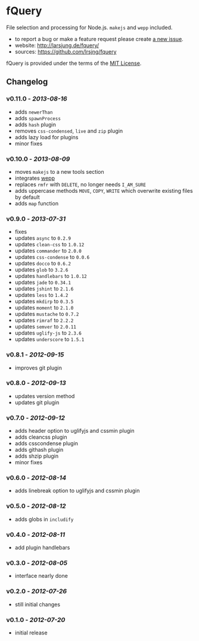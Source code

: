 # fQuery
File selection and processing for Node.js. `makejs` and `wepp` included.

* to report a bug or make a feature request please create [a new issue](https://github.com/lrsjng/fquery/issues/new).
* website: <http://larsjung.de/fquery/>
* sources: <https://github.com/lrsjng/fquery>

fQuery is provided under the terms of the [MIT License](https://github.com/lrsjng/fquery/blob/develop/LICENSE.md).


## Changelog


### v0.11.0 - *2013-08-16*

* adds `newerThan`
* adds `spawnProcess`
* adds `hash` plugin
* removes `css-condensed`, `live` and `zip` plugin
* adds lazy load for plugins
* minor fixes


### v0.10.0 - *2013-08-09*

* moves `makejs` to a new tools section
* integrates [wepp](http://larsjung.de/wepp/)
* replaces `rmfr` with `DELETE`, no longer needs `I_AM_SURE`
* adds uppercase methods `MOVE`, `COPY`, `WRITE` which overwrite existing files by default
* adds `map` function


### v0.9.0 - *2013-07-31*

* fixes
* updates `async` to `0.2.9`
* updates `clean-css` to `1.0.12`
* updates `commander` to `2.0.0`
* updates `css-condense` to `0.0.6`
* updates `docco` to `0.6.2`
* updates `glob` to `3.2.6`
* updates `handlebars` to `1.0.12`
* updates `jade` to `0.34.1`
* updates `jshint` to `2.1.6`
* updates `less` to `1.4.2`
* updates `mkdirp` to `0.3.5`
* updates `moment` to `2.1.0`
* updates `mustache` to `0.7.2`
* updates `rimraf` to `2.2.2`
* updates `semver` to `2.0.11`
* updates `uglify-js` to `2.3.6`
* updates `underscore` to `1.5.1`


### v0.8.1 - *2012-09-15*

* improves git plugin


### v0.8.0 - *2012-09-13*

* updates version method
* updates git plugin


### v0.7.0 - *2012-09-12*

* adds header option to uglifyjs and cssmin plugin
* adds cleancss plugin
* adds csscondense plugin
* adds githash plugin
* adds shzip plugin
* minor fixes


### v0.6.0 - *2012-08-14*

* adds linebreak option to uglifyjs and cssmin plugin


### v0.5.0 - *2012-08-12*

* adds globs in `includify`


### v0.4.0 - *2012-08-11*

* add plugin handlebars


### v0.3.0 - *2012-08-05*

* interface nearly done


### v0.2.0 - *2012-07-26*

* still initial changes


### v0.1.0 - *2012-07-20*

* initial release

